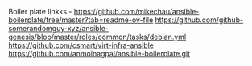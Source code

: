 Boiler plate linkks - 
https://github.com/mikechau/ansible-boilerplate/tree/master?tab=readme-ov-file
https://github.com/github-somerandomguy-xyz/ansible-genesis/blob/master/roles/common/tasks/debian.yml
https://github.com/csmart/virt-infra-ansible
https://github.com/anmolnagpal/ansible-boilerplate.git
